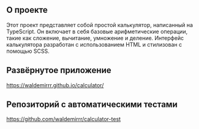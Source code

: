 ## О проекте
Этот проект представляет собой простой калькулятор, написанный на TypeScript. Он включает в себя базовые арифметические операции, такие как сложение, вычитание, умножение и деление. Интерфейс калькулятора разработан с использованием HTML и стилизован с помощью SCSS.

## Развёрнутое приложение
https://waldemirrr.github.io/calculator/

## Репозиторий с автоматическими тестами
https://github.com/waldemirrr/calculator-test
